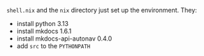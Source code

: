 `shell.nix` and the `nix` directory just set up the environment. They:

- install python 3.13
- install mkdocs 1.6.1
- install mkdocs-api-autonav 0.4.0
- add `src` to the `PYTHONPATH`

